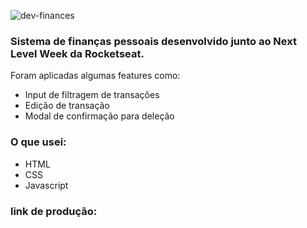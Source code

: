 ![dev-finances](https://github.com/user-attachments/assets/a845b0ca-2132-49f2-a56a-0bf8375aaefc)

### Sistema de finanças pessoais desenvolvido junto ao Next Level Week da Rocketseat.

Foram aplicadas algumas features como: 
- Input de filtragem de transações
- Edição de transação
- Modal de confirmação para deleção

### O que usei:
- HTML
- CSS
- Javascript

### link de produção: 


